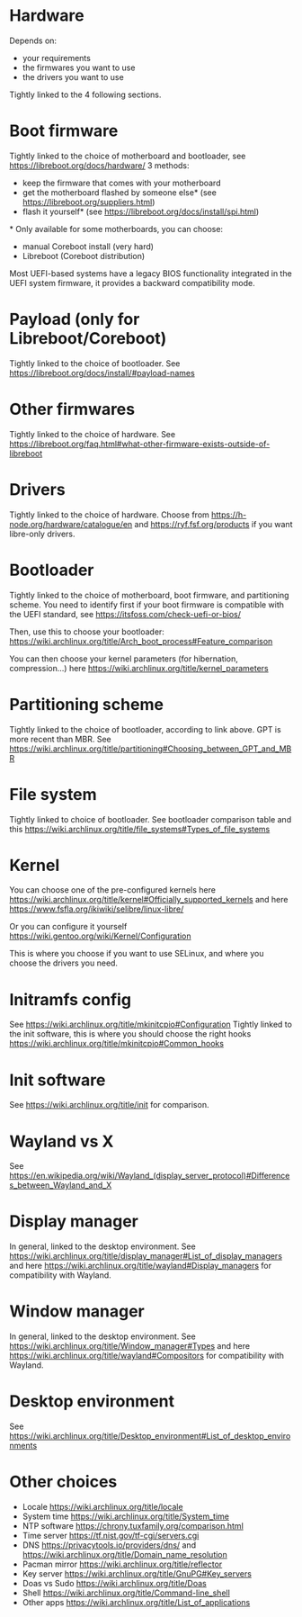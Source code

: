 # Hardware
Depends on:
- your requirements
- the firmwares you want to use
- the drivers you want to use

Tightly linked to the 4 following sections.

# Boot firmware
Tightly linked to the choice of motherboard and bootloader, see https://libreboot.org/docs/hardware/
3 methods:
- keep the firmware that comes with your motherboard
- get the motherboard flashed by someone else* (see https://libreboot.org/suppliers.html)
- flash it yourself* (see https://libreboot.org/docs/install/spi.html)

\* Only available for some motherboards, you can choose:
- manual Coreboot install (very hard)
- Libreboot (Coreboot distribution)

Most UEFI-based systems have a legacy BIOS functionality integrated in the UEFI system firmware, it provides a backward compatibility mode.

# Payload (only for Libreboot/Coreboot)
Tightly linked to the choice of bootloader.
See https://libreboot.org/docs/install/#payload-names

# Other firmwares

Tightly linked to the choice of hardware. See https://libreboot.org/faq.html#what-other-firmware-exists-outside-of-libreboot

# Drivers
Tightly linked to the choice of hardware. Choose from https://h-node.org/hardware/catalogue/en and https://ryf.fsf.org/products if you want libre-only drivers.

# Bootloader

Tightly linked to the choice of motherboard, boot firmware, and partitioning scheme. You need to identify first if your boot firmware is compatible with the UEFI standard, see https://itsfoss.com/check-uefi-or-bios/

Then, use this to choose your bootloader: https://wiki.archlinux.org/title/Arch_boot_process#Feature_comparison

You can then choose your kernel parameters (for hibernation, compression...) here https://wiki.archlinux.org/title/kernel_parameters

# Partitioning scheme

Tightly linked to the choice of bootloader, according to link above. GPT is more recent than MBR. See https://wiki.archlinux.org/title/partitioning#Choosing_between_GPT_and_MBR

# File system

Tightly linked to choice of bootloader. See bootloader comparison table and this https://wiki.archlinux.org/title/file_systems#Types_of_file_systems


# Kernel

You can choose one of the pre-configured kernels here https://wiki.archlinux.org/title/kernel#Officially_supported_kernels and here https://www.fsfla.org/ikiwiki/selibre/linux-libre/

Or you can configure it yourself https://wiki.gentoo.org/wiki/Kernel/Configuration

This is where you choose if you want to use SELinux, and where you choose the drivers you need.

# Initramfs config

See https://wiki.archlinux.org/title/mkinitcpio#Configuration
Tightly linked to the init software, this is where you should choose the right hooks https://wiki.archlinux.org/title/mkinitcpio#Common_hooks

# Init software

See https://wiki.archlinux.org/title/init for comparison.

# Wayland vs X

See https://en.wikipedia.org/wiki/Wayland_(display_server_protocol)#Differences_between_Wayland_and_X

# Display manager
In general, linked to the desktop environment. See https://wiki.archlinux.org/title/display_manager#List_of_display_managers and here https://wiki.archlinux.org/title/wayland#Display_managers for compatibility with Wayland.

# Window manager
In general, linked to the desktop environment. See https://wiki.archlinux.org/title/Window_manager#Types and here https://wiki.archlinux.org/title/wayland#Compositors for compatibility with Wayland.

# Desktop environment

See https://wiki.archlinux.org/title/Desktop_environment#List_of_desktop_environments

# Other choices

- Locale https://wiki.archlinux.org/title/locale
- System time https://wiki.archlinux.org/title/System_time
- NTP software https://chrony.tuxfamily.org/comparison.html
- Time server https://tf.nist.gov/tf-cgi/servers.cgi
- DNS https://privacytools.io/providers/dns/ and https://wiki.archlinux.org/title/Domain_name_resolution
- Pacman mirror https://wiki.archlinux.org/title/reflector
- Key server https://wiki.archlinux.org/title/GnuPG#Key_servers
- Doas vs Sudo https://wiki.archlinux.org/title/Doas
- Shell https://wiki.archlinux.org/title/Command-line_shell
- Other apps https://wiki.archlinux.org/title/List_of_applications
